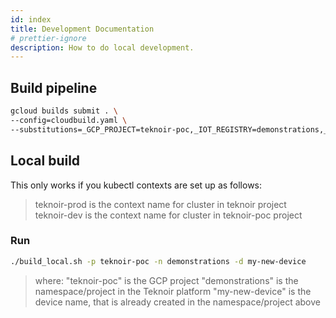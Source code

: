 ```yaml
---
id: index
title: Development Documentation
# prettier-ignore
description: How to do local development.
---
```


## Build pipeline
```bash
gcloud builds submit . \
--config=cloudbuild.yaml \
--substitutions=_GCP_PROJECT=teknoir-poc,_IOT_REGISTRY=demonstrations,_DEVICE_ID=my-new-device,_DOMAIN=teknoir.dev,_RSA_PRIVATE=...the...actual...private.....key
```

## Local build
This only works if you kubectl contexts are set up as follows:
> teknoir-prod is the context name for cluster in teknoir project                                                                                                                                                                                                         
> teknoir-dev is the context name for cluster in teknoir-poc project

### Run
```bash
./build_local.sh -p teknoir-poc -n demonstrations -d my-new-device
```
> where:
> "teknoir-poc" is the GCP project
> "demonstrations" is the namespace/project in the Teknoir platform
> "my-new-device" is the device name, that is already created in the namespace/project above
